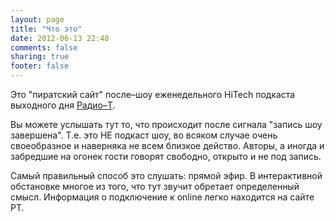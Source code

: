 ```yaml
---
layout: page
title: "Что это"
date: 2012-06-13 22:48
comments: false
sharing: true
footer: false
---
```


Это "пиратский сайт" после–шоу еженедельного HiTech подкаста выходного дня [Радио–Т](http://radio-t.com).

Вы можете услышать тут то, что происходит после сигнала "запись шоу завершена". Т.е. это НЕ подкаст шоу, во всяком случае очень своеобразное и наверняка не всем близкое действо. Авторы, а иногда и забредшие на огонек гости говорят свободно, открыто и не под запись.

Самый правильный способ это слушать: прямой эфир. В интерактивной обстановке многое из того, что тут звучит обретает определенный смысл. Информация о подключение к online легко находится на сайте РТ.
